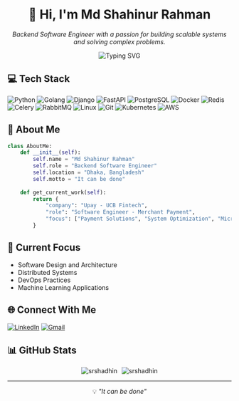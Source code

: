 <!-- Profile Header -->
<h1 align="center">👋 Hi, I'm Md Shahinur Rahman</h1>

<p align="center">
  <em>Backend Software Engineer with a passion for building scalable systems and solving complex problems.</em>
</p>

<!-- Animated Banner -->
<p align="center">
  <img src="https://readme-typing-svg.herokuapp.com?font=Fira+Code&pause=1000&color=2196F3&center=true&vCenter=true&width=435&lines=Backend+Software+Engineer;Python+%7C+Django+%7C+FastAPI+%7C+Golang;Always+learning+new+things" alt="Typing SVG" />
</p>

[//]: # (<h3 align="left">Connect with me:</h3>)

[//]: # (<p align="left">)

[//]: # (<a href="https://linkedin.com/in/srshadhin" target="blank"><img align="center" src="https://raw.githubusercontent.com/rahuldkjain/github-profile-readme-generator/master/src/images/icons/Social/linked-in-alt.svg" alt="srshadhin" height="30" width="40" /></a>)

[//]: # (<a href="https://www.leetcode.com/shadhin_int" target="blank"><img align="center" src="https://raw.githubusercontent.com/rahuldkjain/github-profile-readme-generator/master/src/images/icons/Social/leet-code.svg" alt="shadhin_int" height="30" width="40" /></a>)

[//]: # (</p>)

<!-- Tech Stack Section -->
<h2>💻 Tech Stack</h2>

![Python](https://img.shields.io/badge/-Python-3776AB?style=flat&logo=Python&logoColor=white) ![Golang](https://img.shields.io/badge/-Golang-00ADD8?style=flat&logo=go&logoColor=white) ![Django](https://img.shields.io/badge/-Django-092E20?style=flat&logo=django&logoColor=white) ![FastAPI](https://img.shields.io/badge/-FastAPI-009688?style=flat&logo=fastapi&logoColor=white) ![PostgreSQL](https://img.shields.io/badge/-PostgreSQL-336791?style=flat&logo=postgresql&logoColor=white) ![Docker](https://img.shields.io/badge/-Docker-2496ED?style=flat&logo=docker&logoColor=white) ![Redis](https://img.shields.io/badge/-Redis-DC382D?style=flat&logo=redis&logoColor=white) 
![Celery](https://img.shields.io/badge/-Celery-37814A?style=flat&logo=celery&logoColor=white) ![RabbitMQ](https://img.shields.io/badge/-RabbitMQ-FF6600?style=flat&logo=rabbitmq&logoColor=white) ![Linux](https://img.shields.io/badge/-Linux-FCC624?style=flat&logo=linux&logoColor=black) ![Git](https://img.shields.io/badge/-Git-F05032?style=flat&logo=git&logoColor=white) ![Kubernetes](https://img.shields.io/badge/-Kubernetes-326CE5?style=flat&logo=kubernetes&logoColor=white)
 ![AWS](https://img.shields.io/badge/-AWS-232F3E?style=flat&logo=amazon-aws&logoColor=white)

<!-- About Me Section -->
## 🚀 About Me

```python
class AboutMe:
    def __init__(self):
        self.name = "Md Shahinur Rahman"
        self.role = "Backend Software Engineer"
        self.location = "Dhaka, Bangladesh"
        self.motto = "It can be done"
        
    def get_current_work(self):
        return {
            "company": "Upay - UCB Fintech",
            "role": "Software Engineer - Merchant Payment",
            "focus": ["Payment Solutions", "System Optimization", "Microservices"]
        }
```

<!-- Current Focus -->
## 🔭 Current Focus
- Software Design and Architecture
- Distributed Systems
- DevOps Practices
- Machine Learning Applications

<!-- Contact Links -->
## 🌐 Connect With Me
[![LinkedIn](https://img.shields.io/badge/-LinkedIn-0077B5?style=flat&logo=LinkedIn&logoColor=white)](https://www.linkedin.com/in/srshadhint) [![Gmail](https://img.shields.io/badge/-Gmail-D14836?style=flat&logo=Gmail&logoColor=white)](mailto:shadhin.int@gmail.com)

[//]: # (## 🌟 Fun Fact)

[//]: # (- I enjoy photography and run a Facebook page called **[Shadhingraphy]&#40;https://www.facebook.com/Shadhingraphy&#41;**.)

[//]: # (- I'm always experimenting with new tech or exploring challenging puzzles in competitive programming.)

[//]: # (<p><img align="left" src="https://github-readme-stats.vercel.app/api/top-langs?username=srshadhin&show_icons=true&locale=en&layout=compact" alt="srshadhin" /></p>)
## 📊 GitHub Stats
<div style="display: flex; justify-content: center; align-items: center; gap: 10px;">
  <img src="https://github-readme-stats.vercel.app/api?username=srshadhin&show_icons=true&locale=en" alt="srshadhin" />
  <img src="https://github-readme-streak-stats.herokuapp.com/?user=srshadhin&" alt="srshadhin" />
</div>
<hr>
<p align="center">
  💡 <em>"It can be done"</em>
</p>
